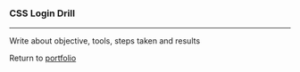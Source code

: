 ### CSS Login Drill
***

Write about objective, tools, steps taken and results
 

Return to [portfolio](../../../../) 
